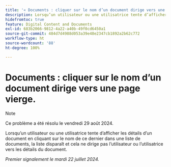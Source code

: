 ```yaml
---
title: '« Documents : cliquer sur le nom d’un document dirige vers une page vierge. »'
description: Lorsqu’un utilisateur ou une utilisatrice tente d’afficher les détails d’un document en cliquant sur le nom de ce dernier dans une liste de documents, la liste disparaît et cela ne dirige pas l’utilisateur ou l’utilisatrice vers les détails du document.
hidefromtoc: true
feature: Digital Content and Documents
exl-id: 683b2066-9812-4a22-a40b-49f0cd6450a1
source-git-commit: 484d7d4988d053a39e48e2347cb1892a2b62c772
workflow-type: ht
source-wordcount: '88'
ht-degree: 100%

---
```


# Documents : cliquer sur le nom d’un document dirige vers une page vierge.

>[!NOTE]
>
>Ce problème a été résolu le vendredi 29 août 2024.

Lorsqu’un utilisateur ou une utilisatrice tente d’afficher les détails d’un document en cliquant sur le nom de ce dernier dans une liste de documents, la liste disparaît et cela ne dirige pas l’utilisateur ou l’utilisatrice vers les détails du document.

_Premier signalement le mardi 22 juillet 2024._
